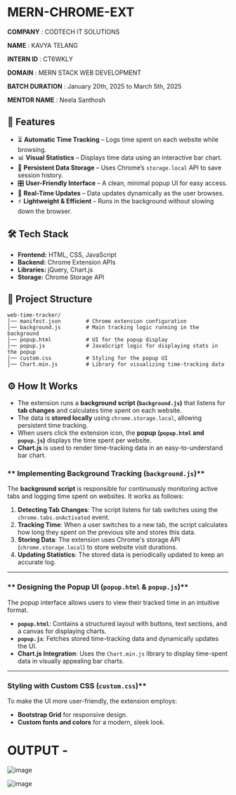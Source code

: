 # MERN-CHROME-EXT
**COMPANY** : CODTECH IT SOLUTIONS

**NAME** : KAVYA TELANG

**INTERN ID** : CT6WKLY

**DOMAIN** : MERN STACK WEB DEVELOPMENT 

**BATCH DURATION** : January 20th, 2025 to March 5th, 2025

**MENTOR NAME** : Neela Santhosh

## 🚀 **Features**  

- ⏳ **Automatic Time Tracking** – Logs time spent on each website while browsing.  
- 📊 **Visual Statistics** – Displays time data using an interactive bar chart.  
- 💾 **Persistent Data Storage** – Uses Chrome’s `storage.local` API to save session history.  
- 🎛 **User-Friendly Interface** – A clean, minimal popup UI for easy access.  
- 🔄 **Real-Time Updates** – Data updates dynamically as the user browses.  
- ⚡ **Lightweight & Efficient** – Runs in the background without slowing down the browser.  

## 🛠 **Tech Stack**  

- **Frontend:** HTML, CSS, JavaScript  
- **Backend:** Chrome Extension APIs  
- **Libraries:** jQuery, Chart.js  
- **Storage:** Chrome Storage API  

## 📂 **Project Structure**  

```
web-time-tracker/
│── manifest.json        # Chrome extension configuration
│── background.js        # Main tracking logic running in the background
│── popup.html           # UI for the popup display
│── popup.js             # JavaScript logic for displaying stats in the popup
│── custom.css           # Styling for the popup UI
│── Chart.min.js         # Library for visualizing time-tracking data
```

## ⚙️ **How It Works**  

- The extension runs a **background script (`background.js`)** that listens for **tab changes** and calculates time spent on each website.  
- The data is **stored locally** using `chrome.storage.local`, allowing persistent time tracking.  
- When users click the extension icon, the **popup (`popup.html` and `popup.js`)** displays the time spent per website.  
- **Chart.js** is used to render time-tracking data in an easy-to-understand bar chart.  


### ** Implementing Background Tracking (`background.js`)**
The **background script** is responsible for continuously monitoring active tabs and logging time spent on websites. It works as follows:

1. **Detecting Tab Changes**: The script listens for tab switches using the `chrome.tabs.onActivated` event.
2. **Tracking Time**: When a user switches to a new tab, the script calculates how long they spent on the previous site and stores this data.
3. **Storing Data**: The extension uses Chrome's storage API (`chrome.storage.local`) to store website visit durations.
4. **Updating Statistics**: The stored data is periodically updated to keep an accurate log.

---

### ** Designing the Popup UI (`popup.html` & `popup.js`)**
The popup interface allows users to view their tracked time in an intuitive format.

- **`popup.html`**: Contains a structured layout with buttons, text sections, and a canvas for displaying charts.
- **`popup.js`**: Fetches stored time-tracking data and dynamically updates the UI.
- **Chart.js Integration**: Uses the `Chart.min.js` library to display time-spent data in visually appealing bar charts.

---

### Styling with Custom CSS (`custom.css`)**
To make the UI more user-friendly, the extension employs:
- **Bootstrap Grid** for responsive design.
- **Custom fonts and colors** for a modern, sleek look.

# OUTPUT - 
![image](https://github.com/user-attachments/assets/7ab10447-f9b0-4788-afad-d9d4fbbd2565)

![image](https://github.com/user-attachments/assets/35779273-d070-4b01-8975-3801ba7e61f0)



